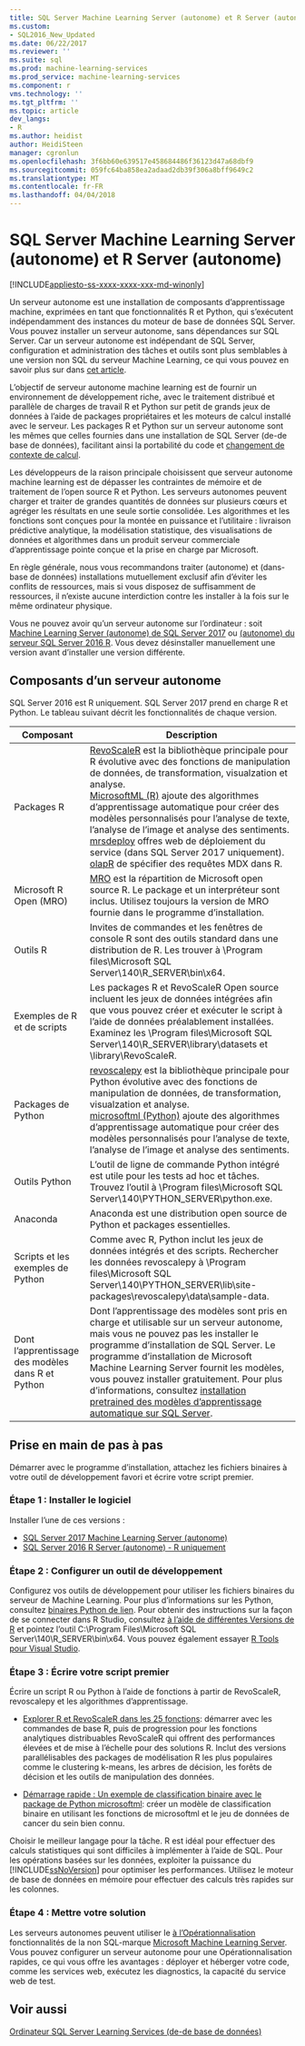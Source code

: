 ```yaml
---
title: SQL Server Machine Learning Server (autonome) et R Server (autonome) | Documents Microsoft
ms.custom:
- SQL2016_New_Updated
ms.date: 06/22/2017
ms.reviewer: ''
ms.suite: sql
ms.prod: machine-learning-services
ms.prod_service: machine-learning-services
ms.component: r
vms.technology: ''
ms.tgt_pltfrm: ''
ms.topic: article
dev_langs:
- R
ms.author: heidist
author: HeidiSteen
manager: cgronlun
ms.openlocfilehash: 3f6bb60e639517e458684486f36123d47a68dbf9
ms.sourcegitcommit: 059fc64ba858ea2adaad2db39f306a8bff9649c2
ms.translationtype: MT
ms.contentlocale: fr-FR
ms.lasthandoff: 04/04/2018
---
```

# <a name="sql-server-machine-learning-server-standalone-and-r-server-standalone"></a>SQL Server Machine Learning Server (autonome) et R Server (autonome)
[!INCLUDE[appliesto-ss-xxxx-xxxx-xxx-md-winonly](../../includes/appliesto-ss-xxxx-xxxx-xxx-md-winonly.md)]

Un serveur autonome est une installation de composants d’apprentissage machine, exprimées en tant que fonctionnalités R et Python, qui s’exécutent indépendamment des instances du moteur de base de données SQL Server. Vous pouvez installer un serveur autonome, sans dépendances sur SQL Server. Car un serveur autonome est indépendant de SQL Server, configuration et administration des tâches et outils sont plus semblables à une version non SQL du serveur Machine Learning, ce qui vous pouvez en savoir plus sur dans [cet article](https://docs.microsoft.com/machine-learning-server/what-is-machine-learning-server).

L’objectif de serveur autonome machine learning est de fournir un environnement de développement riche, avec le traitement distribué et parallèle de charges de travail R et Python sur petit de grands jeux de données à l’aide de packages propriétaires et les moteurs de calcul installé avec le serveur. Les packages R et Python sur un serveur autonome sont les mêmes que celles fournies dans une installation de SQL Server (de-de base de données), facilitant ainsi la portabilité du code et [changement de contexte de calcul](https://docs.microsoft.com/machine-learning-server/r/concept-what-is-compute-context).

Les développeurs de la raison principale choisissent que serveur autonome machine learning est de dépasser les contraintes de mémoire et de traitement de l’open source R et Python. Les serveurs autonomes peuvent charger et traiter de grandes quantités de données sur plusieurs cœurs et agréger les résultats en une seule sortie consolidée. Les algorithmes et les fonctions sont conçues pour la montée en puissance et l’utilitaire : livraison prédictive analytique, la modélisation statistique, des visualisations de données et algorithmes dans un produit serveur commerciale d’apprentissage pointe conçue et la prise en charge par Microsoft.

En règle générale, nous vous recommandons traiter (autonome) et (dans-base de données) installations mutuellement exclusif afin d’éviter les conflits de ressources, mais si vous disposez de suffisamment de ressources, il n’existe aucune interdiction contre les installer à la fois sur le même ordinateur physique.

Vous ne pouvez avoir qu’un serveur autonome sur l’ordinateur : soit [Machine Learning Server (autonome) de SQL Server 2017](../install/sql-machine-learning-standalone-windows-install.md) ou [(autonome) du serveur SQL Server 2016 R](../install/sql-r-standalone-windows-install.md). Vous devez désinstaller manuellement une version avant d’installer une version différente.

## <a name="components-of-a-standalone-server"></a>Composants d’un serveur autonome

SQL Server 2016 est R uniquement. SQL Server 2017 prend en charge R et Python. Le tableau suivant décrit les fonctionnalités de chaque version.

| Composant |  Description |
|-----------|-------------|
| Packages R | [RevoScaleR](revoscaler-overview.md) est la bibliothèque principale pour R évolutive avec des fonctions de manipulation de données, de transformation, visualzation et analyse.  <br/>[MicrosoftML (R)](https://docs.microsoft.com/machine-learning-server/r-reference/microsoftml/microsoftml-package) ajoute des algorithmes d’apprentissage automatique pour créer des modèles personnalisés pour l’analyse de texte, l’analyse de l’image et analyse des sentiments. <br/>[mrsdeploy](operationalization-with-mrsdeploy.md) offres web de déploiement du service (dans SQL Server 2017 uniquement). <br/>[olapR](how-to-create-mdx-queries-using-olapr.md) de spécifier des requêtes MDX dans R.|
| Microsoft R Open (MRO) | [MRO](https://mran.microsoft.com/open) est la répartition de Microsoft open source R. Le package et un interpréteur sont inclus. Utilisez toujours la version de MRO fournie dans le programme d’installation. |
| Outils R | Invites de commandes et les fenêtres de console R sont des outils standard dans une distribution de R. Les trouver à \Program files\Microsoft SQL Server\140\R_SERVER\bin\x64. |
| Exemples de R et de scripts |  Les packages R et RevoScaleR Open source incluent les jeux de données intégrées afin que vous pouvez créer et exécuter le script à l’aide de données préalablement installées. Examinez les \Program files\Microsoft SQL Server\140\R_SERVER\library\datasets et \library\RevoScaleR. |
| Packages de Python | [revoscalepy](../python/what-is-revoscalepy.md) est la bibliothèque principale pour Python évolutive avec des fonctions de manipulation de données, de transformation, visualzation et analyse. <br/>[microsoftml (Python)](https://docs.microsoft.com/machine-learning-server/python-reference/microsoftml/microsoftml-package) ajoute des algorithmes d’apprentissage automatique pour créer des modèles personnalisés pour l’analyse de texte, l’analyse de l’image et analyse des sentiments.  |
| Outils Python | L’outil de ligne de commande Python intégré est utile pour les tests ad hoc et tâches. Trouvez l’outil à \Program files\Microsoft SQL Server\140\PYTHON_SERVER\python.exe. |
| Anaconda | Anaconda est une distribution open source de Python et packages essentielles. |
| Scripts et les exemples de Python | Comme avec R, Python inclut les jeux de données intégrés et des scripts. Rechercher les données revoscalepy à \Program files\Microsoft SQL Server\140\PYTHON_SERVER\lib\site-packages\revoscalepy\data\sample-data. |
| Dont l’apprentissage des modèles dans R et Python | Dont l’apprentissage des modèles sont pris en charge et utilisable sur un serveur autonome, mais vous ne pouvez pas les installer le programme d’installation de SQL Server. Le programme d’installation de Microsoft Machine Learning Server fournit les modèles, vous pouvez installer gratuitement. Pour plus d’informations, consultez [installation pretrained des modèles d’apprentissage automatique sur SQL Server](install-pretrained-models-sql-server.md). |

## <a name="get-started-step-by-step"></a>Prise en main de pas à pas

Démarrer avec le programme d’installation, attachez les fichiers binaires à votre outil de développement favori et écrire votre script premier.

### <a name="step-1-install-the-software"></a>Étape 1 : Installer le logiciel

Installer l’une de ces versions :

+ [SQL Server 2017 Machine Learning Server (autonome)](../install/sql-machine-learning-standalone-windows-install.md)
+ [SQL Server 2016 R Server (autonome) - R uniquement](../install/sql-r-standalone-windows-install.md)

### <a name="step-2-configure-a-development-tool"></a>Étape 2 : Configurer un outil de développement

Configurez vos outils de développement pour utiliser les fichiers binaires du serveur de Machine Learning. Pour plus d’informations sur les Python, consultez [binaires Python de lien](https://docs.microsoft.com/machine-learning-server/python/quickstart-python-tools). Pour obtenir des instructions sur la façon de se connecter dans R Studio, consultez [à l’aide de différentes Versions de R](https://support.rstudio.com/hc/en-us/articles/200486138-Using-Different-Versions-of-R) et pointez l’outil C:\Program Files\Microsoft SQL Server\140\R_SERVER\bin\x64. Vous pouvez également essayer [R Tools pour Visual Studio](https://docs.microsoft.com/visualstudio/rtvs/installation). 

### <a name="step-3-write-your-first-script"></a>Étape 3 : Écrire votre script premier

Écrire un script R ou Python à l’aide de fonctions à partir de RevoScaleR, revoscalepy et les algorithmes d’apprentissage.
  
  + [Explorer R et RevoScaleR dans les 25 fonctions](https://docs.microsoft.com/machine-learning-server/r/tutorial-r-to-revoscaler): démarrer avec les commandes de base R, puis de progression pour les fonctions analytiques distribuables RevoScaleR qui offrent des performances élevées et de mise à l’échelle pour des solutions R. Inclut des versions parallélisables des packages de modélisation R les plus populaires comme le clustering k-means, les arbres de décision, les forêts de décision et les outils de manipulation des données.

  + [Démarrage rapide : Un exemple de classification binaire avec le package de Python microsoftml](https://docs.microsoft.com/machine-learning-server/python/quickstart-binary-classification-with-microsoftml): créer un modèle de classification binaire en utilisant les fonctions de microsoftml et le jeu de données de cancer du sein bien connu.

Choisir le meilleur langage pour la tâche. R est idéal pour effectuer des calculs statistiques qui sont difficiles à implémenter à l’aide de SQL. Pour les opérations basées sur les données, exploiter la puissance du [!INCLUDE[ssNoVersion](../../includes/ssnoversion-md.md)] pour optimiser les performances. Utilisez le moteur de base de données en mémoire pour effectuer des calculs très rapides sur les colonnes.

### <a name="step-4-operationalize-your-solution"></a>Étape 4 : Mettre votre solution

Les serveurs autonomes peuvent utiliser le [à l’Opérationnalisation](https://docs.microsoft.com//machine-learning-server/what-is-operationalization) fonctionnalités de la non SQL-marque [Microsoft Machine Learning Server](https://docs.microsoft.com/machine-learning-server/what-is-machine-learning-server). Vous pouvez configurer un serveur autonome pour une Opérationnalisation rapides, ce qui vous offre les avantages : déployer et héberger votre code, comme les services web, exécutez les diagnostics, la capacité du service web de test.

## <a name="see-also"></a>Voir aussi

 [Ordinateur SQL Server Learning Services (de-de base de données)](sql-server-r-services.md)

